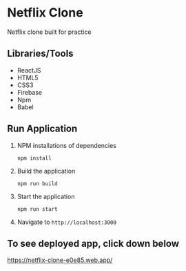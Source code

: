 # Netflix Clone

Netflix clone built for practice

## Libraries/Tools ##
* ReactJS
* HTML5
* CSS3
* Firebase
* Npm
* Babel

## Run Application ##
1. NPM installations of dependencies
      ``` 
      npm install 
      ```
3. Build the application
      ```
     npm run build 
      ```
4. Start the application
      ``` 
      npm run start 
      ```
7. Navigate to ```http://localhost:3000```

## To see deployed app, click down below ##
https://netflix-clone-e0e85.web.app/
